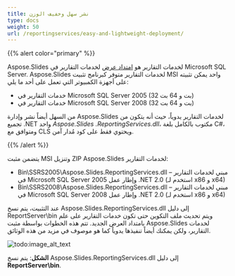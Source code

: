 ```yaml
---
title: نشر سهل وخفيف الوزن
type: docs
weight: 50
url: /reportingservices/easy-and-lightweight-deployment/
---
```


{{% alert color="primary" %}} 

Aspose.Slides لخدمات التقارير هو [امتداد عرض](http://msdn2.microsoft.com/en-us/library/ms154606.aspx) لخدمات التقارير في Microsoft SQL Server.
Aspose.Slides لخدمات التقارير متوفر كبرنامج تثبيت MSI واحد يمكن تثبيته على أجهزة الكمبيوتر التي تعمل على أحد ما يلي:

- خدمات التقارير في Microsoft SQL Server 2005 (32 بت و 64 بت)
- خدمات التقارير في Microsoft SQL Server 2008 (32 بت و 64 بت)

من السهل أيضاً نشر وإدارة Aspose.Slides لخدمات التقارير يدوياً، حيث أنه يتكون من تجميع .NET واحد *Aspose.Slides* *.ReportingServices.dll*، مكتوب بالكامل بلغة C#، ومتوافق مع CLS ويحتوي فقط على كود مُدار آمن.

{{% /alert %}} 

يتضمن مثبت MSI وتنزيل ZIP Aspose.Slides لخدمات التقارير:

- Bin\SSRS2005\Aspose.Slides.ReportingServices.dll – مبني لخدمات التقارير في Microsoft SQL Server 2005 وإطار عمل .NET 2.0 (استخدم لـ x86 و x64)
- Bin\SSRS2008\Aspose.Slides.ReportingServices.dll – مبني لخدمات التقارير في Microsoft SQL Server 2008 وإطار عمل .NET 2.0 (استخدم لـ x86 و x64)

عند التثبيت، يتم نسخ Aspose.Slides.ReportingServices.dll إلى دليل ReportServer\bin ويتم تحديث ملف التكوين حتى تكون خدمات التقارير على علم بامتداد العرض الجديد. تتم هذه الخطوات بواسطة مثبت Aspose.Slides لخدمات التقارير، ولكن يمكنك أيضاً تنفيذها يدوياً كما هو موصوف في مزيد من هذه الوثائق.

![todo:image_alt_text](easy-and-lightweight-deployment_1.png)

**الشكل**: يتم نسخ Aspose.Slides.ReportingServices.dll إلى دليل **ReportServer\bin**.